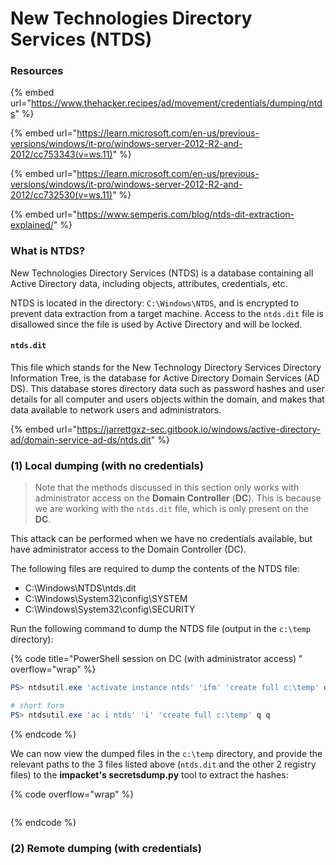 # New Technologies Directory Services (NTDS)

### Resources

{% embed url="https://www.thehacker.recipes/ad/movement/credentials/dumping/ntds" %}

{% embed url="https://learn.microsoft.com/en-us/previous-versions/windows/it-pro/windows-server-2012-R2-and-2012/cc753343(v=ws.11)" %}

{% embed url="https://learn.microsoft.com/en-us/previous-versions/windows/it-pro/windows-server-2012-R2-and-2012/cc732530(v=ws.11)" %}

{% embed url="https://www.semperis.com/blog/ntds-dit-extraction-explained/" %}

### What is NTDS?

New Technologies Directory Services (NTDS) is a database containing all Active Directory data, including objects, attributes, credentials, etc.

NTDS is located in the directory: `C:\Windows\NTDS`, and is encrypted to prevent data extraction from a target machine. Access to the `ntds.dit` file is disallowed since the file is used by Active Directory and will be locked.&#x20;

#### `ntds.dit`

This file which stands for the New Technology Directory Services Directory Information Tree, is the database for Active Directory Domain Services (AD DS). This database stores directory data such as password hashes and user details for all computer and users objects within the domain, and makes that data available to network users and administrators.&#x20;

{% embed url="https://jarrettgxz-sec.gitbook.io/windows/active-directory-ad/domain-service-ad-ds/ntds.dit" %}

### (1) Local dumping (with no credentials)

> Note that the methods discussed in this section only works with administrator access on the **Domain Controller** (**DC**). This is because we are working with the `ntds.dit` file, which is only present on the **DC**.

This attack can be performed when we have no credentials available, but have administrator access to the Domain Controller (DC).&#x20;

The following files are required to dump the contents of the NTDS file:

* C:\Windows\NTDS\ntds.dit
* C:\Windows\System32\config\SYSTEM
* C:\Windows\System32\config\SECURITY

Run the following command to dump the NTDS file (output in the `c:\temp` directory):

{% code title="PowerShell session on DC (with administrator access) " overflow="wrap" %}
```powershell
PS> ntdsutil.exe 'activate instance ntds' 'ifm' 'create full c:\temp' quit quit

# short form
PS> ntdsutil.exe 'ac i ntds' 'i' 'create full c:\temp' q q
```
{% endcode %}

We can now view the dumped files in the `c:\temp` directory, and provide the relevant paths to the 3 files listed above (`ntds.dit` and the other 2 registry files) to the **impacket's secretsdump.py** tool to extract the hashes:

{% code overflow="wrap" %}
```powershell
```
{% endcode %}

### (2) Remote dumping (with credentials)



